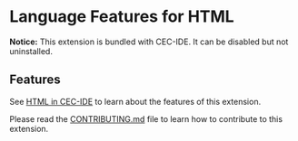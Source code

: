 # Language Features for HTML

**Notice:** This extension is bundled with CEC-IDE. It can be disabled but not uninstalled.

## Features

See [HTML in CEC-IDE](https://code.visualstudio.com/docs/languages/html) to learn about the features of this extension.

Please read the [CONTRIBUTING.md](https://github.com/opencec/CEC-IDE/blob/master/extensions/html-language-features/CONTRIBUTING.md) file to learn how to contribute to this extension.
